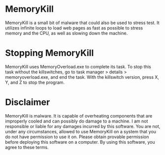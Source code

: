# MemoryKill
MemoryKill is a small bit of malware that could also be used to stress test. It utilizes infinite loops to load web pages as fast as possible to stress memory and the CPU, as well as slowing down the machine. 

# Stopping MemoryKill
MemoryKill uses MemoryOverload.exe to complete its task. To stop this task without the killswitches, go to task manager > details > memoryoverload.exe, and end the task. With the killswitch version, press X, Y, and Z to stop the program.

# Disclaimer
MemoryKill is malware. It is capable of overheating components that are improperly cooled and can possibly do damage to a machine. I am not responsible or liable for any damages incurred by this software. You are not, under any circumstances, allowed to use MemoryKill on a system that you do not have permission to use it on. Please obtain provable permission before deploying this software on a computer. By using this software, you agree to these terms. 
